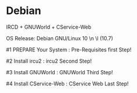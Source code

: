 # Debian
IRCD + GNUWorld + CService-Web 

OS Release: Debian GNU/Linux 10 \n \l (10.7)

#1 PREPARE Your System : Pre-Requisites first Step!

#2 Install ircu2 : ircu2 Second Step!

#3 Install GNUWorld : GNUWorld Third Step!

#4 Install CService-Web : CService Web Last Step!
